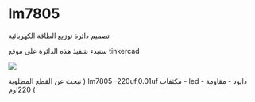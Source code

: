 # lm7805

تصميم دائرة توزيع الطاقة الكهربائية 

سنبدء بتنفيذ هذه الدائرة على موقع tinkercad 

<img src=https://user-images.githubusercontent.com/108413904/182293816-0a6e3629-6551-4bea-aa9d-468245243dcc.png >

نبحث عن القطع المطلوبة ) lm7805 -220uf,0.01uf مكثفات - led - دايود - مقاومة 220اوم (
